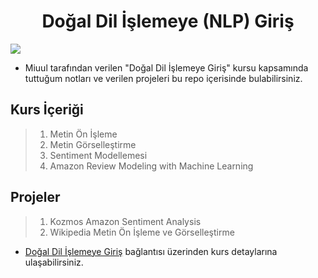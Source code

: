 <h1 align="center">Doğal Dil İşlemeye (NLP) Giriş </h1>

<a href="https://miuul.com/?gclid=CjwKCAjwx7GYBhB7EiwA0d8oe8TRRAlu55MTvYmlvtzLStKnrysfyr0f0HTtDYKfB4tS8tkPNFTRShoChxkQAvD_BwE">
<img src="https://www.miuul.com/image/theme/logo-white.png">
</a>

* Miuul tarafından verilen "Doğal Dil İşlemeye Giriş" kursu kapsamında tuttuğum notları ve verilen projeleri bu repo içerisinde bulabilirsiniz. 


## Kurs İçeriği

> 1. Metin Ön İşleme 
> 2. Metin Görselleştirme 
> 3. Sentiment Modellemesi 
> 4. Amazon Review Modeling with Machine Learning

## Projeler

> 1. Kozmos Amazon Sentiment Analysis
> 2. Wikipedia Metin Ön İşleme ve Görselleştirme

* [Doğal Dil İşlemeye Giriş](https://www.miuul.com/dogal-dil-isleme) bağlantısı üzerinden kurs detaylarına ulaşabilirsiniz.
